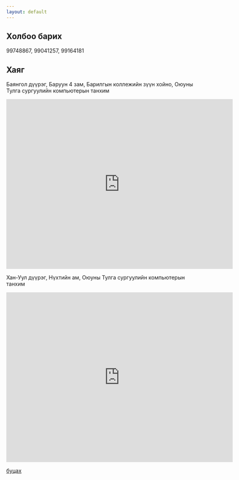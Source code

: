 ```yaml
---
layout: default
---
```


## Холбоо барих

99748867, 99041257, 99164181

## Хаяг
Баянгол дүүрэг, Баруун 4 зам, Барилгын коллежийн зүүн хойно, Оюуны Тулга сургуулийн компьютерын танхим

<iframe src="https://www.google.com/maps/embed?pb=!1m18!1m12!1m3!1d2674.048554143355!2d106.89152477685178!3d47.916097966553686!2m3!1f0!2f0!3f0!3m2!1i1024!2i768!4f13.1!3m3!1m2!1s0x5d96926f342a9431%3A0xcb0dbae89dfc6c09!2z0J7RjtGD0L3RiyDQotGD0LvQs9CwINC00YPQvdC0INGB0YPRgNCz0YPRg9C70Yw!5e0!3m2!1smn!2smn!4v1738237281370!5m2!1smn!2smn" width="600" height="450" style="border:0;" allowfullscreen="" loading="lazy" referrerpolicy="no-referrer-when-downgrade"></iframe>

Хан-Уул дүүрэг, Нүхтийн ам, Оюуны Тулга сургуулийн компьютерын танхим

<iframe src="https://www.google.com/maps/embed?pb=!1m18!1m12!1m3!1d5642.237128367886!2d106.82450566593157!3d47.867247821071736!2m3!1f0!2f0!3f0!3m2!1i1024!2i768!4f13.1!3m3!1m2!1s0x5d9695eb937352bd%3A0x989affc9fd6f433c!2sOYUNII%20TULGA%20STEAM%20SCHOOL!5e0!3m2!1sen!2smn!4v1746843208119!5m2!1sen!2smn" width="600" height="450" style="border:0;" allowfullscreen="" loading="lazy" referrerpolicy="no-referrer-when-downgrade"></iframe>

[буцах](./)
